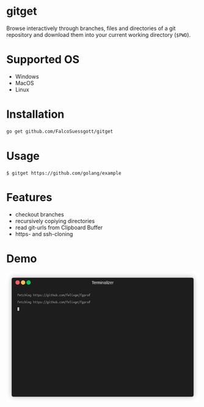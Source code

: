 # gitget
Browse interactively through branches, files and directories of a git repository and download them into your current working directory (`$PWD`).

# Supported OS
* Windows
* MacOS
* Linux

# Installation
```sh
go get github.com/FalcoSuessgott/gitget
```

# Usage
```
$ gitget https://github.com/golang/example
```

# Features
* checkout branches
* recursively copiying directories
* read git-urls from Clipboard Buffer
* https- and ssh-cloning

# Demo
![demo](demo.gif)
